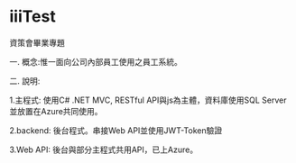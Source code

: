 # iiiTest

資策會畢業專題

一. 概念:惟一面向公司內部員工使用之員工系統。

二. 說明:
     
   1.主程式: 使用C# .NET MVC, RESTful API與js為主體，資料庫使用SQL Server並放置在Azure共同使用。

   2.backend: 後台程式。串接Web API並使用JWT-Token驗證

   3.Web API: 後台與部分主程式共用API，已上Azure。
